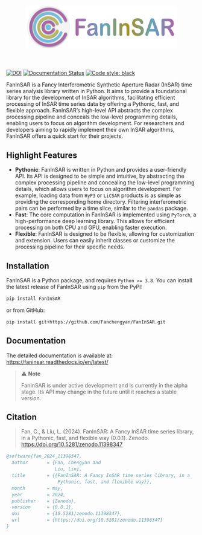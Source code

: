 <h1 align="center">
<img src="https://raw.githubusercontent.com/Fanchengyan/FanInSAR/main/docs/source/_static/logo/logo.svg" width="400">
</h1><br>

[![DOI](https://zenodo.org/badge/DOI/10.5281/zenodo.11398347.svg)](https://doi.org/10.5281/zenodo.11398347) [![Documentation Status](https://readthedocs.org/projects/faninsar/badge/?version=latest)](https://faninsar.readthedocs.io/en/latest/?badge=latest)  [![Code style: black](https://img.shields.io/badge/code%20style-black-000000.svg)](https://github.com/psf/black)


FanInSAR is a Fancy Interferometric Synthetic Aperture Radar (InSAR) time series analysis library written in Python. It aims to provide a foundational library for the development of InSAR algorithms, facilitating efficient processing of InSAR time series data by offering a Pythonic, fast, and flexible approach. FanInSAR’s high-level API abstracts the complex processing pipeline and conceals the low-level programming details, enabling users to focus on algorithm development. For researchers and developers aiming to rapidly implement their own InSAR algorithms, FanInSAR offers a quick start for their projects.


## Highlight Features

- **Pythonic**: FanInSAR is written in Python and provides a user-friendly API. Its API is designed to be simple and intuitive, by abstracting the complex processing pipeline and concealing the low-level programming details, which allows users to focus on algorithm development. For example, loading data from ``HyP3`` or ``LiCSAR`` products is as simple as providing the corresponding home directory. Filtering interferometric pairs can be performed by a time slice, similar to the ``pandas`` package.
- **Fast**: The core computation in FanInSAR is implemented using ``PyTorch``, a high-performance deep learning library. This allows for efficient processing on both CPU and GPU, enabling faster execution.
- **Flexible**: FanInSAR is designed to be flexible, allowing for customization and extension. Users can easily inherit classes or customize the processing pipeline for their specific needs.

## Installation

FanInSAR is a Python package, and requires ``Python >= 3.8``. You can install the latest release of FanInSAR using ``pip`` from the PyPI:

```bash
pip install FanInSAR
```

or from GitHub:

```bash
pip install git+https://github.com/Fanchengyan/FanInSAR.git
```

## Documentation

The detailed documentation is available at: <https://faninsar.readthedocs.io/en/latest/>

> :warning: **Note**
>
>FanInSAR is under active development and is currently in the alpha stage. Its API may change in the future until it reaches a stable version.

## Citation

> Fan, C., & Liu, L. (2024). FanInSAR: A Fancy InSAR time series library, in a Pythonic, fast, and flexible way (0.0.1). Zenodo. https://doi.org/10.5281/zenodo.11398347

```bib
@software{fan_2024_11398347,
  author       = {Fan, Chengyan and
                  Liu, Lin},
  title        = {{FanInSAR: A Fancy InSAR time series library, in a
                   Pythonic, fast, and flexible way}},
  month        = may,
  year         = 2024,
  publisher    = {Zenodo},
  version      = {0.0.1},
  doi          = {10.5281/zenodo.11398347},
  url          = {https://doi.org/10.5281/zenodo.11398347}
}
```
